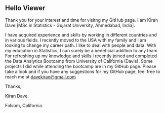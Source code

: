 ## Hello Viewer

Thank you for your interest and time for visitng my GitHub page. I am Kiran Dave [MSc in Statistics - Gujarat University, Ahmedabad, India].

I have acquired experience and skills by working in different countries and in various fields. I recently moved to the USA with my family and I am looking to change my career path. I like to deal with people and data. With my education in Statistics, I can surely be a beneficial addition to any team.
For refreshing up my knowledge and skills I recently joined and completed the Data Analytics Bootcamp from University of California (Davis). Some projects I did while attending the bootcamp are in my GitHub page. Please take a look and if you have any suggestions for my GitHub page, feel free to reach me at davekiran@gmail.com

Thanks,

Kiran Dave.

Folsom, California.
